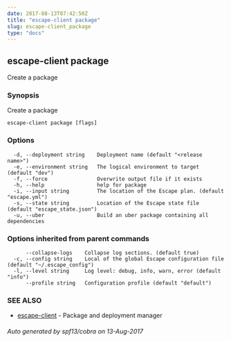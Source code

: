 ```yaml
---
date: 2017-08-13T07:42:50Z
title: "escape-client package"
slug: escape-client_package
type: "docs"
---
```

## escape-client package

Create a package

### Synopsis


Create a package

```
escape-client package [flags]
```

### Options

```
  -d, --deployment string    Deployment name (default "<release name>")
  -e, --environment string   The logical environment to target (default "dev")
  -f, --force                Overwrite output file if it exists
  -h, --help                 help for package
  -i, --input string         The location of the Escape plan. (default "escape.yml")
  -s, --state string         Location of the Escape state file (default "escape_state.json")
  -u, --uber                 Build an uber package containing all dependencies
```

### Options inherited from parent commands

```
      --collapse-logs    Collapse log sections. (default true)
  -c, --config string    Local of the global Escape configuration file (default "~/.escape_config")
  -l, --level string     Log level: debug, info, warn, error (default "info")
      --profile string   Configuration profile (default "default")
```

### SEE ALSO
* [escape-client](../escape-client/)	 - Package and deployment manager

###### Auto generated by spf13/cobra on 13-Aug-2017

